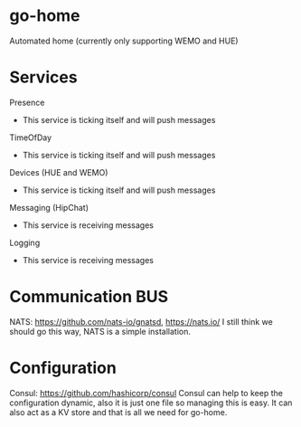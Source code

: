 # go-home

Automated home (currently only supporting WEMO and HUE)



# Services

Presence
- This service is ticking itself and will push messages

TimeOfDay
- This service is ticking itself and will push messages

Devices (HUE and WEMO)
- This service is ticking itself and will push messages


Messaging (HipChat)
- This service is receiving messages

Logging
- This service is receiving messages




# Communication BUS

NATS: https://github.com/nats-io/gnatsd, https://nats.io/
I still think we should go this way, NATS is a simple installation.


# Configuration

Consul: https://github.com/hashicorp/consul
Consul can help to keep the configuration dynamic, also it is just one file so managing this is easy.
It can also act as a KV store and that is all we need for go-home.
